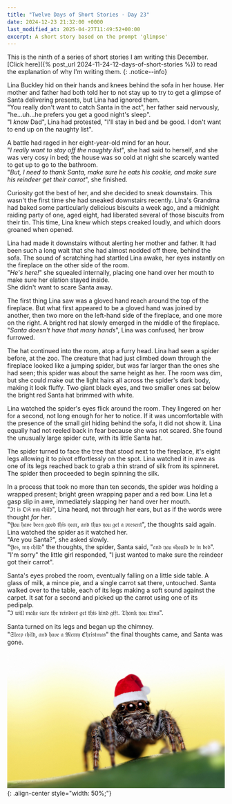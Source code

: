 ```yaml
---
title: "Twelve Days of Short Stories - Day 23"
date: 2024-12-23 21:32:00 +0000
last_modified_at: 2025-04-27T11:49:52+00:00
excerpt: A short story based on the prompt 'glimpse'
---
```


This is the ninth of a series of short stories I am writing this December.\
[Click here]({% post_url 2024-11-24-12-days-of-short-stories %}) to read the explanation of why I'm writing them.
{: .notice--info}

Lina Buckley hid on their hands and knees behind the sofa in her house.
Her mother and father had both told her to not stay up to try to get a glimpse of Santa delivering presents, but Lina had ignored them.\
"You really don't want to catch Santa in the act", her father said nervously, "he...uh...he prefers you get a good night's sleep".\
"I _know_ Dad", Lina had protested, "I'll stay in bed and be good. I don't want to end up on the naughty list".

A battle had raged in her eight-year-old mind for an hour.\
"_I really want to stay off the naughty list_", she had said to herself, and she was very cosy in bed; the house was so cold at night she scarcely wanted to get up to go to the bathroom.\
"_But, I need to thank Santa, make sure he eats his cookie, and make sure his reindeer get their carrot_", she finished.

Curiosity got the best of her, and she decided to sneak downstairs.
This wasn't the first time she had sneaked downstairs recently.
Lina's Grandma had baked some particularly delicious biscuits a week ago, and a midnight raiding party of one, aged eight, had liberated several of those biscuits from their tin.
This time, Lina knew which steps creaked loudly, and which doors groaned when opened.

Lina had made it downstairs without alerting her mother and father.
It had been such a long wait that she had almost nodded off there, behind the sofa.
The sound of scratching had startled Lina awake, her eyes instantly on the fireplace on the other side of the room.\
"_He's here!_" she squealed internally, placing one hand over her mouth to make sure her elation stayed inside.\
She didn't want to scare Santa away.

The first thing Lina saw was a gloved hand reach around the top of the fireplace.
But what first appeared to be a gloved hand was joined by another, then two more on the left-hand side of the fireplace, and one more on the right.
A bright red hat slowly emerged in the middle of the fireplace.\
"_Santa doesn't have that many hands_", Lina was confused, her brow furrowed.

The hat continued into the room, atop a furry head.
Lina had seen a spider before, at the zoo.
The creature that had just climbed down through the fireplace looked like a jumping spider, but was far larger than the ones she had seen; this spider was about the same height as her.
The room was dim, but she could make out the light hairs all across the spider's dark body, making it look fluffy.
Two giant black eyes, and two smaller ones sat below the bright red Santa hat brimmed with white.

Lina watched the spider's eyes flick around the room.
They lingered on her for a second, not long enough for her to notice.
If it was uncomfortable with the presence of the small girl hiding behind the sofa, it did not show it.
Lina equally had not reeled back in fear because she was not scared.
She found the unusually large spider cute, with its little Santa hat.

The spider turned to face the tree that stood next to the fireplace, it's eight legs allowing it to pivot effortlessly on the spot.
Lina watched it in awe as one of its legs reached back to grab a thin strand of silk from its spinneret.
The spider then proceeded to begin spinning the silk.

In a process that took no more than ten seconds, the spider was holding a wrapped present; bright green wrapping paper and a red bow. Lina let a gasp slip in awe, immediately slapping her hand over her mouth.\
"ℑ𝔱 𝔦𝔰 𝔒𝔎 𝔪𝔶 𝔠𝔥𝔦𝔩𝔡", Lina heard, not through her ears, but as if the words were thought _for her_.\
"𝔜𝔬𝔲 𝔥𝔞𝔳𝔢 𝔟𝔢𝔢𝔫 𝔤𝔬𝔬𝔡 𝔱𝔥𝔦𝔰 𝔶𝔢𝔞𝔯, 𝔞𝔫𝔡 𝔱𝔥𝔲𝔰 𝔶𝔬𝔲 𝔤𝔢𝔱 𝔞 𝔭𝔯𝔢𝔰𝔢𝔫𝔱", the thoughts said again.\
Lina watched the spider as it watched her.\
"Are you Santa?", she asked slowly.\
"𝔜𝔢𝔰, 𝔪𝔶 𝔠𝔥𝔦𝔩𝔡" the thoughts, the spider, Santa said, "𝔞𝔫𝔡 𝔶𝔬𝔲 𝔰𝔥𝔬𝔲𝔩𝔡 𝔟𝔢 𝔦𝔫 𝔟𝔢𝔡".\
"I'm sorry" the little girl responded, "I just wanted to make sure the reindeer got their carrot".

Santa's eyes probed the room, eventually falling on a little side table.
A glass of milk, a mince pie, and a single carrot sat there, untouched.
Santa walked over to the table, each of its legs making a soft sound against the carpet.
It sat for a second and picked up the carrot using one of its pedipalp.\
"ℑ 𝔴𝔦𝔩𝔩 𝔪𝔞𝔨𝔢 𝔰𝔲𝔯𝔢 𝔱𝔥𝔢 𝔯𝔢𝔦𝔫𝔡𝔢𝔢𝔯 𝔤𝔢𝔱 𝔱𝔥𝔦𝔰 𝔨𝔦𝔫𝔡 𝔤𝔦𝔣𝔱. 𝔗𝔥𝔞𝔫𝔨 𝔶𝔬𝔲 𝔏𝔦𝔫𝔞".

Santa turned on its legs and began up the chimney.\
"𝔖𝔩𝔢𝔢𝔭 𝔠𝔥𝔦𝔩𝔡, 𝔞𝔫𝔡 𝔥𝔞𝔳𝔢 𝔞 𝔐𝔢𝔯𝔯𝔶 ℭ𝔥𝔯𝔦𝔰𝔱𝔪𝔞𝔰" the final thoughts came, and Santa was gone.

![christmas-spider](/assets/images/christmas_spider.jpeg "Source: https://imgur.com/V5VpM9A"){: .align-center style="width: 50%;"}
